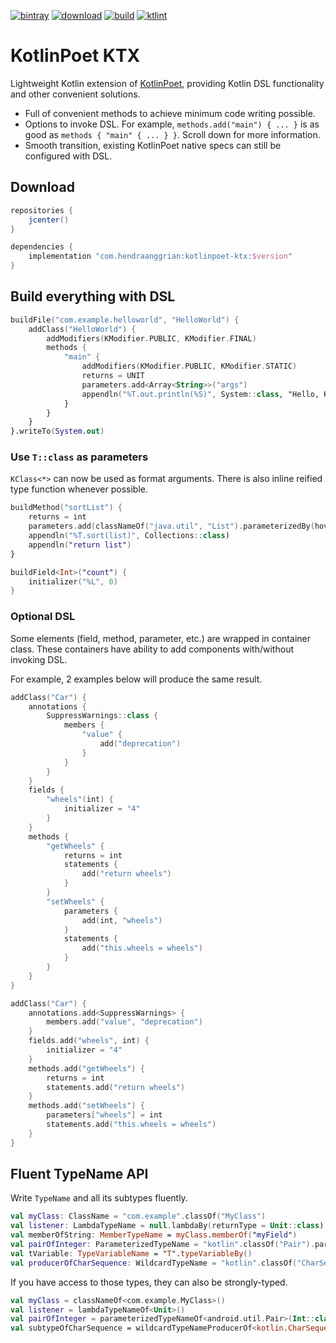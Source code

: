 [![bintray](https://img.shields.io/badge/bintray-maven-brightgreen.svg)](https://bintray.com/hendraanggrian/maven)
[![download](https://api.bintray.com/packages/hendraanggrian/maven/kotlinpoet-ktx/images/download.svg)](https://bintray.com/hendraanggrian/maven/kotlinpoet-ktx/_latestVersion)
[![build](https://travis-ci.com/hendraanggrian/kotlinpoet-ktx.svg)](https://travis-ci.com/hendraanggrian/kotlinpoet-ktx)
[![ktlint](https://img.shields.io/badge/code%20style-%E2%9D%A4-FF4081.svg)](https://ktlint.github.io/)

KotlinPoet KTX
==============
Lightweight Kotlin extension of [KotlinPoet], providing Kotlin DSL functionality and other convenient solutions. 

 * Full of convenient methods to achieve minimum code writing possible.
 * Options to invoke DSL. For example, `methods.add("main") { ... }` is as good as `methods { "main" { ... } }`. Scroll down for more information.
 * Smooth transition, existing KotlinPoet native specs can still be configured with DSL.

Download
--------
```gradle
repositories {
    jcenter()
}

dependencies {
    implementation "com.hendraanggrian:kotlinpoet-ktx:$version"
}
```

Build everything with DSL
-------------------------

```kotlin
buildFile("com.example.helloworld", "HelloWorld") {
    addClass("HelloWorld") {
        addModifiers(KModifier.PUBLIC, KModifier.FINAL)
        methods {
            "main" {
                addModifiers(KModifier.PUBLIC, KModifier.STATIC)
                returns = UNIT
                parameters.add<Array<String>>("args")
                appendln("%T.out.println(%S)", System::class, "Hello, KotlinPoet!")
            }
        }
    }
}.writeTo(System.out)
```

### Use `T::class` as parameters
`KClass<*>` can now be used as format arguments. There is also inline reified type function whenever possible.

```kotlin
buildMethod("sortList") {
    returns = int
    parameters.add(classNameOf("java.util", "List").parameterizedBy(hoverboard), "list")
    appendln("%T.sort(list)", Collections::class)
    appendln("return list")
}

buildField<Int>("count") {
    initializer("%L", 0)
}
```

### Optional DSL
Some elements (field, method, parameter, etc.) are wrapped in container class. These containers have ability to add components with/without invoking DSL.

For example, 2 examples below will produce the same result.

```kotlin
addClass("Car") {
    annotations {
        SuppressWarnings::class {
            members {
                "value" {
                    add("deprecation")
                }
            }
        }
    }
    fields {
        "wheels"(int) {
            initializer = "4"
        }
    }
    methods {
        "getWheels" {
            returns = int
            statements {
                add("return wheels")
            }
        }
        "setWheels" {
            parameters {
                add(int, "wheels")
            }
            statements {
                add("this.wheels = wheels")
            }
        }
    }
}

addClass("Car") {
    annotations.add<SuppressWarnings> {
        members.add("value", "deprecation")
    }
    fields.add("wheels", int) {
        initializer = "4"
    }
    methods.add("getWheels") {
        returns = int
        statements.add("return wheels")
    }
    methods.add("setWheels") {
        parameters["wheels"] = int
        statements.add("this.wheels = wheels")
    }
}
```

Fluent TypeName API
-------------------
Write `TypeName` and all its subtypes fluently.

```kotlin
val myClass: ClassName = "com.example".classOf("MyClass")
val listener: LambdaTypeName = null.lambdaBy(returnType = Unit::class)
val memberOfString: MemberTypeName = myClass.memberOf("myField")
val pairOfInteger: ParameterizedTypeName = "kotlin".classOf("Pair").parameterizedBy(Int::class, Int::class)
val tVariable: TypeVariableName = "T".typeVariableBy()
val producerOfCharSequence: WildcardTypeName = "kotlin".classOf("CharSequence").producerOf() 
```

If you have access to those types, they can also be strongly-typed. 

```kotlin
val myClass = classNameOf<com.example.MyClass>()
val listener = lambdaTypeNameOf<Unit>()
val pairOfInteger = parameterizedTypeNameOf<android.util.Pair>(Int::class, Int::class)
val subtypeOfCharSequence = wildcardTypeNameProducerOf<kotlin.CharSequence>()
```

[KotlinPoet]: https://github.com/square/kotlinpoet